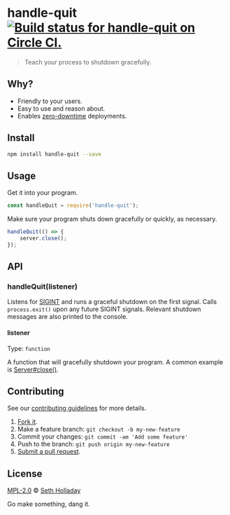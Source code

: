 # handle-quit [![Build status for handle-quit on Circle CI.](https://img.shields.io/circleci/project/sholladay/handle-quit/master.svg "Circle Build Status")](https://circleci.com/gh/sholladay/handle-quit "Handle Quit Builds")

> Teach your process to shutdown gracefully.

## Why?

 - Friendly to your users.
 - Easy to use and reason about.
 - Enables [zero-downtime](https://github.com/Unitech/pm2/blob/ea406684a7ca29cc8a9214c7c6df938d5d6fab75/README.md#load-balancing--zero-second-downtime-reload) deployments.

## Install

```sh
npm install handle-quit --save
```

## Usage

Get it into your program.

```js
const handleQuit = require('handle-quit');
```

Make sure your program shuts down gracefully or quickly, as necessary.

```js
handleQuit(() => {
	server.close();
});
```

## API

### handleQuit(listener)

Listens for [SIGINT](https://en.wikipedia.org/wiki/Unix_signal#POSIX_signals) and runs a graceful shutdown on the first signal. Calls `process.exit()` upon any future SIGINT signals. Relevant shutdown messages are also printed to the console.

#### listener

Type: `function`

A function that will gracefully shutdown your program. A common example is [Server#close()](https://nodejs.org/api/http.html#http_server_close_callback).

## Contributing

See our [contributing guidelines](https://github.com/sholladay/handle-quit/blob/master/CONTRIBUTING.md "The guidelines for participating in this project.") for more details.

1. [Fork it](https://github.com/sholladay/handle-quit/fork).
2. Make a feature branch: `git checkout -b my-new-feature`
3. Commit your changes: `git commit -am 'Add some feature'`
4. Push to the branch: `git push origin my-new-feature`
5. [Submit a pull request](https://github.com/sholladay/handle-quit/compare "Submit code to this project for review.").

## License

[MPL-2.0](https://github.com/sholladay/handle-quit/blob/master/LICENSE "The license for handle-quit.") © [Seth Holladay](http://seth-holladay.com "Author of handle-quit.")

Go make something, dang it.
